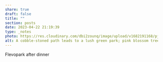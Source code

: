 ```yaml
---
share: true
draft: false
title: ""
section: posts
date: 2023-04-22 21:19:39
type: _notes
photo: https://res.cloudinary.com/dbi2zounq/image/upload/v1682191168/pjpsjfdhzwb11zi4219g.jpg
alt: A cobble-stoned path leads to a lush green park; pink blossom trees hang overhead.
---
```


Flevopark after dinner
